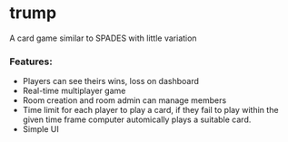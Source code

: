 # trump
A card game similar to SPADES with little variation

### Features:
  - Players can see theirs wins, loss on dashboard
  - Real-time multiplayer game
  - Room creation and room admin can manage members
  - Time limit for each player to play a card, if they fail to play within the given time frame computer automically plays a suitable card.
  - Simple UI
